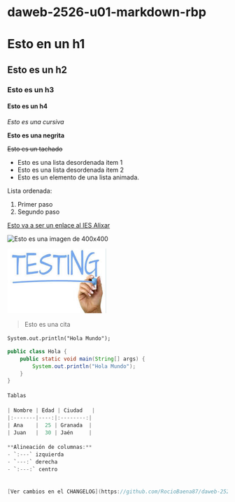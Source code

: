 # daweb-2526-u01-markdown-rbp

# Esto en un h1
## Esto es un h2
### Esto es un h3
#### Esto es un h4

*Esto es una cursiva*

**Esto es una negrita**

~~Esto es un tachado~~

- Esto es una lista desordenada item 1
- Esto es una lista desordenada item 2
- Esto es un elemento de una lista animada.

Lista ordenada:
1. Primer paso
2. Segundo paso


[Esto va a ser un enlace al IES Alixar](http://iesalixar.org)

![Esto es una imagen de 400x400](https://placehold.co/400x400)

![Esto es una imagen de repositorio](img/imagen.jpeg)

> Esto es una cita

`System.out.println("Hola Mundo");`

```java
public class Hola {
    public static void main(String[] args) {
        System.out.println("Hola Mundo");
    }
}

Tablas

| Nombre | Edad | Ciudad   |
|:-------|----:|:--------:|
| Ana    |  25 | Granada  |
| Juan   |  30 | Jaén     |

**Alineación de columnas:**
- `:---` izquierda  
- `---:` derecha  
- `:---:` centro


[Ver cambios en el CHANGELOG](https://github.com/RocioBaena87/daweb-2526-u01-markdown-rbp/blob/main/CHANGELOG_RBP.md)


